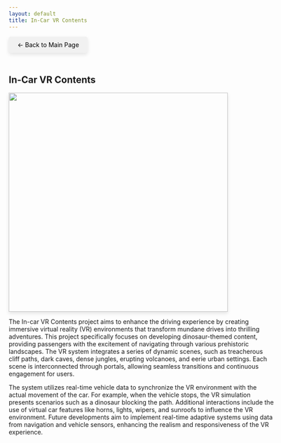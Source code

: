 ```yaml
---
layout: default
title: In-Car VR Contents
---
```


<style>
  .back-button {
    font-size: 1em;
    display: inline-block;
    margin-bottom: 20px;
    text-decoration: none;
    color: #000;
    background-color: #f1f1f1;
    padding: 10px 20px;
    border-radius: 5px;
    box-shadow: 0 4px 8px rgba(0, 0, 0, 0.1);
  }

  .content {
    width: 120%;
  }

  .img-shadow {
    width: 500px; /* Adjust the width as needed */
    height: auto;
    box-shadow: 0 4px 8px rgba(0, 0, 0, 0.1);
  }

    /* Mobile Styles */
  @media (max-width: 768px) {
    .content {
      width: 100%; /* 모바일 화면에서는 100%로 변경 */
    }

    .img-shadow {
      width: 100%; /* 이미지도 모바일 화면에 맞게 100%로 변경 */
    }
  }
</style>


<a href="{{ '/' | relative_url }}" class="back-button">← Back to Main Page</a>

<div class="content">

<h2>In-Car VR Contents</h2>
<img src="{{ '/images/InCarVR contents.gif' | relative_url }}" class="img-shadow">
<p>The In-car VR Contents project aims to enhance the driving experience by creating immersive virtual reality (VR) environments that transform mundane drives into thrilling adventures. This project specifically focuses on developing dinosaur-themed content, providing passengers with the excitement of navigating through various prehistoric landscapes. The VR system integrates a series of dynamic scenes, such as treacherous cliff paths, dark caves, dense jungles, erupting volcanoes, and eerie urban settings. Each scene is interconnected through portals, allowing seamless transitions and continuous engagement for users.</p>

<p> The system utilizes real-time vehicle data to synchronize the VR environment with the actual movement of the car. For example, when the vehicle stops, the VR simulation presents scenarios such as a dinosaur blocking the path. Additional interactions include the use of virtual car features like horns, lights, wipers, and sunroofs to influence the VR environment. Future developments aim to implement real-time adaptive systems using data from navigation and vehicle sensors, enhancing the realism and responsiveness of the VR experience.</p>

</div>
